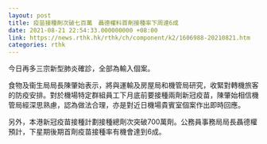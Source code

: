 ```yaml
---
layout: post
title: 疫苗接種劑次破七百萬　聶德權料首劑接種率下周達6成
date: 2021-08-21 22:54:33.000000000 +08:00
link: https://news.rthk.hk/rthk/ch/component/k2/1606988-20210821.htm
categories: rthk
---
```


今日再多三宗新型肺炎確診，全部為輸入個案。

食物及衞生局局長陳肇始表示，將與運輸及房屋局和機管局研究，收緊對轉機旅客的防疫安排。對於機場特定群組員工下月底前要接種兩劑新冠疫苗，陳肇始相信機管局經深思熟慮，認為做法合理，亦是對近日機場貴賓室個案作出即時回應。

另外，本港新冠疫苗接種計劃接種總劑次突破700萬劑。公務員事務局局長聶德權預計，下星期後期首劑疫苗接種率有機會達到6成。
